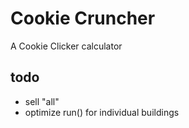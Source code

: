 # Cookie Cruncher
A Cookie Clicker calculator
## todo
- sell "all"
- optimize run() for individual buildings